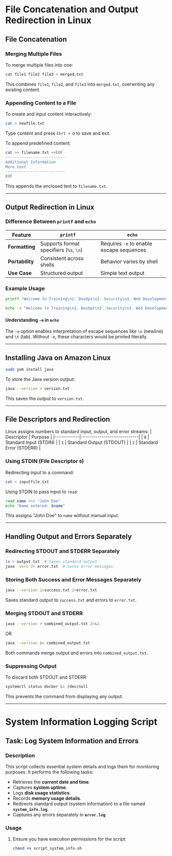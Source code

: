 # **File Concatenation and Output Redirection in Linux**

## **File Concatenation**
### **Merging Multiple Files**
To merge multiple files into one:
```sh
cat file1 file2 file3 > merged.txt
```
This combines `file1`, `file2`, and `file3` into `merged.txt`, overwriting any existing content.

### **Appending Content to a File**
To create and input content interactively:
```sh
cat > newfile.txt
```
Type content and press `Ctrl + D` to save and exit.

To append predefined content:
```sh
cat >> filename.txt <<EOF
--------------------------
Additional Information
More text
--------------------------
EOF
```
This appends the enclosed text to `filename.txt`.

---

## **Output Redirection in Linux**

### **Difference Between `printf` and `echo`**
| Feature        | `printf`                                 | `echo`                                 |
|---------------|----------------------------------------|--------------------------------------|
| **Formatting** | Supports format specifiers (`%s`, `\n`) | Requires `-e` to enable escape sequences |
| **Portability** | Consistent across shells              | Behavior varies by shell              |
| **Use Case**   | Structured output                      | Simple text output                     |

### **Example Usage**
```sh
printf "Welcome to Training\n1. DevOps\n2. Security\n3. Web Development\n" > training.txt

echo -e "Welcome to Training\n1. DevOps\n2. Security\n3. Web Development" >> training.txt
```

#### **Understanding `-e` in `echo`**
The `-e` option enables interpretation of escape sequences like `\n` (newline) and `\t` (tab). Without `-e`, these characters would be printed literally.

---

## **Installing Java on Amazon Linux**
```sh
sudo yum install java
```
To store the Java version output:
```sh
java --version > version.txt
```
This saves the output to `version.txt`.

---

## **File Descriptors and Redirection**
Linux assigns numbers to standard input, output, and error streams:
| Descriptor | Purpose                    |
|------------|----------------------------|
| `0`        | Standard Input (STDIN)     |
| `1`        | Standard Output (STDOUT)   |
| `2`        | Standard Error (STDERR)    |

### **Using STDIN (File Descriptor `0`)**
Redirecting input to a command:
```sh
cat < inputfile.txt
```
Using STDIN to pass input to `read`:
```sh
read name <<< "John Doe"
echo "Name entered: $name"
```
This assigns "John Doe" to `name` without manual input.

---

## **Handling Output and Errors Separately**
### **Redirecting STDOUT and STDERR Separately**
```sh
ls > output.txt  # Saves standard output
java -vers 2> error.txt  # Saves error messages
```

### **Storing Both Success and Error Messages Separately**
```sh
java --version 1>success.txt 2>error.txt
```
Saves standard output to `success.txt` and errors to `error.txt`.

### **Merging STDOUT and STDERR**
```sh
java --version > combined_output.txt 2>&1
```
OR
```sh
java --version &> combined_output.txt
```
Both commands merge output and errors into `combined_output.txt`.

### **Suppressing Output**
To discard both STDOUT and STDERR:
```sh
systemctl status docker &> /dev/null
```
This prevents the command from displaying any output.

---

# System Information Logging Script

## Task: Log System Information and Errors

### Description
This script collects essential system details and logs them for monitoring purposes. It performs the following tasks:

- Retrieves the **current date and time**.
- Captures **system uptime**.
- Logs **disk usage statistics**.
- Records **memory usage details**.
- Redirects standard output (system information) to a file named **`system_info.log`**.
- Captures any errors separately in **`error.log`**.

### Usage
1. Ensure you have execution permissions for the script:
   ```sh
   chmod +x script_system_info.sh


